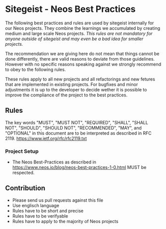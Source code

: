 # Sitegeist - Neos Best Practices

The following best practices and rules are used by sitegeist internally for our Neos projects. They combine the learnings we accumulated by creating medium and large scale Neos projects. *This rules are not mandatory for anyone outside of sitegeist and may even be a bad idea for smaller projects.*

The recommendation we are giving here do not mean that things cannot be done differently, there are valid reasons to deviate from those guidelines. However with no specific reasons speaking against we strongly recommend to obey to the following rules.

These rules apply to all new projects and all refactorings and new fetures that are implemented in existing projects. For bugfixes and minor adjustments it is up to the developer to decide wether it is possible to improve the compliance of the project to the best practices.

## Rules 

The key words "MUST", "MUST NOT", "REQUIRED", "SHALL", "SHALL NOT", "SHOULD", "SHOULD NOT", "RECOMMENDED",  "MAY", and "OPTIONAL" in this document are to be interpreted as described in RFC 2119. https://www.ietf.org/rfc/rfc2119.txt

### Project Setup

- The Neos Best-Practices as described in https://www.neos.io/blog/neos-best-practices-1-0.html
  MUST be respected.

## Contribution

- Please send us pull requests against this file
- Use englisch language
- Rules have to be short and precise
- Rules have to be verifyable
- Rules have to apply to the majority of Neos projects
